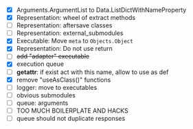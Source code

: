 - [x] Arguments.ArgumentList to Data.ListDictWithNameProperty
- [x] Representation: wheel of extract methods
- [ ] Representation: aftersave classes
- [ ] Representation: external_submodules
- [x] Executable: Move `meta` to `Objects.Object`
- [x] Representation: Do not use return
- [ ] ~~add "adapter" executable~~
- [x] execution queue
- [ ] __getattr__: if exist act with this name, allow to use as def
- [x] remove "useAsClass()" functions
- [ ] logger: move to executables
- [ ] obvious submodules
- [ ] queue: arguments
- [ ] TOO MUCH BOILERPLATE AND HACKS
- [ ] queue should not duplicate responses
